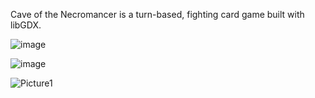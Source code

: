 Cave of the Necromancer is a turn-based, fighting card game built with libGDX. 


![image](https://github.com/user-attachments/assets/996b4b54-9dcc-4b4e-b2ab-c960779a8cdb)

![image](https://github.com/user-attachments/assets/70c24577-762b-4884-9444-6cc615169177)

![Picture1](https://github.com/user-attachments/assets/453566b5-f17f-4942-bda6-ae0d0ae43c60)
